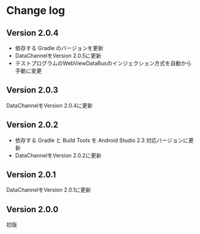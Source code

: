 # Change log

## Version 2.0.4
- 依存する Gradle のバージョンを更新
- DataChannelをVersion 2.0.5に更新
- テストプログラムのWebViewDataBusのインジェクション方式を自動から手動に変更

## Version 2.0.3
DataChannelをVersion 2.0.4に更新

## Version 2.0.2
- 依存する Gradle と Build Tools を Android Studio 2.3 対応バージョンに更新
- DataChannelをVersion 2.0.2に更新

## Version 2.0.1
DataChannelをVersion 2.0.1に更新

## Version 2.0.0
初版
